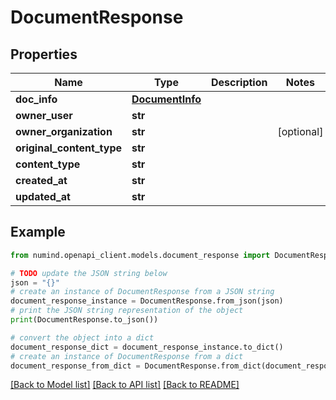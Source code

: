 # DocumentResponse


## Properties

Name | Type | Description | Notes
------------ | ------------- | ------------- | -------------
**doc_info** | [**DocumentInfo**](DocumentInfo.md) |  | 
**owner_user** | **str** |  | 
**owner_organization** | **str** |  | [optional] 
**original_content_type** | **str** |  | 
**content_type** | **str** |  | 
**created_at** | **str** |  | 
**updated_at** | **str** |  | 

## Example

```python
from numind.openapi_client.models.document_response import DocumentResponse

# TODO update the JSON string below
json = "{}"
# create an instance of DocumentResponse from a JSON string
document_response_instance = DocumentResponse.from_json(json)
# print the JSON string representation of the object
print(DocumentResponse.to_json())

# convert the object into a dict
document_response_dict = document_response_instance.to_dict()
# create an instance of DocumentResponse from a dict
document_response_from_dict = DocumentResponse.from_dict(document_response_dict)
```
[[Back to Model list]](../README.md#documentation-for-models) [[Back to API list]](../README.md#documentation-for-api-endpoints) [[Back to README]](../README.md)


